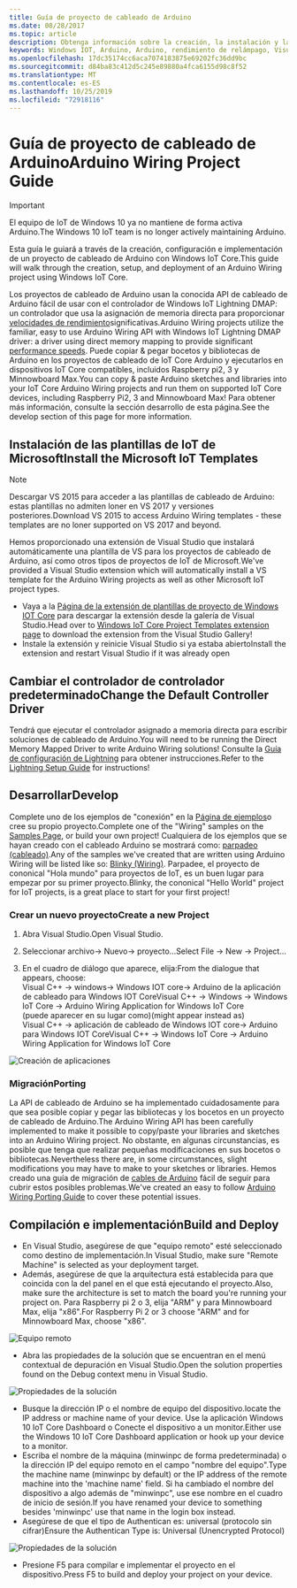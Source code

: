 ```yaml
---
title: Guía de proyecto de cableado de Arduino
ms.date: 08/28/2017
ms.topic: article
description: Obtenga información sobre la creación, la instalación y la implementación de un proyecto de cableado de Arduino con Windows IoT Core.
keywords: Windows IOT, Arduino, Arduino, rendimiento de relámpago, Visual Studio
ms.openlocfilehash: 17dc35174cc6aca7074183875e69202fc36dd9bc
ms.sourcegitcommit: d84ba83c412d5c245e89880a4fca6155d98c8f52
ms.translationtype: MT
ms.contentlocale: es-ES
ms.lasthandoff: 10/25/2019
ms.locfileid: "72918116"
---
```

# <a name="arduino-wiring-project-guide"></a><span data-ttu-id="71c5b-104">Guía de proyecto de cableado de Arduino</span><span class="sxs-lookup"><span data-stu-id="71c5b-104">Arduino Wiring Project Guide</span></span>

> [!IMPORTANT]
> <span data-ttu-id="71c5b-105">El equipo de IoT de Windows 10 ya no mantiene de forma activa Arduino.</span><span class="sxs-lookup"><span data-stu-id="71c5b-105">The Windows 10 IoT team is no longer actively maintaining Arduino.</span></span>

<span data-ttu-id="71c5b-106">Esta guía le guiará a través de la creación, configuración e implementación de un proyecto de cableado de Arduino con Windows IoT Core.</span><span class="sxs-lookup"><span data-stu-id="71c5b-106">This guide will walk through the creation, setup, and deployment of an Arduino Wiring project using Windows IoT Core.</span></span>

<span data-ttu-id="71c5b-107">Los proyectos de cableado de Arduino usan la conocida API de cableado de Arduino fácil de usar con el controlador de Windows IoT Lightning DMAP: un controlador que usa la asignación de memoria directa para proporcionar [velocidades de rendimiento](../develop-your-app/LightningPerformance.md)significativas.</span><span class="sxs-lookup"><span data-stu-id="71c5b-107">Arduino Wiring projects utilize the familiar, easy to use Arduino Wiring API with Windows IoT Lightning DMAP driver: a driver using direct memory mapping to provide significant [performance speeds](../develop-your-app/LightningPerformance.md).</span></span> <span data-ttu-id="71c5b-108">Puede copiar & pegar bocetos y bibliotecas de Arduino en los proyectos de cableado de IoT Core Arduino y ejecutarlos en dispositivos IoT Core compatibles, incluidos Raspberry pi2, 3 y Minnowboard Max.</span><span class="sxs-lookup"><span data-stu-id="71c5b-108">You can copy & paste Arduino sketches and libraries into your IoT Core Arduino Wiring projects and run them on supported IoT Core devices, including Raspberry Pi2, 3 and Minnowboard Max!</span></span> <span data-ttu-id="71c5b-109">Para obtener más información, consulte la sección desarrollo de esta página.</span><span class="sxs-lookup"><span data-stu-id="71c5b-109">See the develop section of this page for more information.</span></span>

## <a name="install-the-microsoft-iot-templates"></a><span data-ttu-id="71c5b-110">Instalación de las plantillas de IoT de Microsoft</span><span class="sxs-lookup"><span data-stu-id="71c5b-110">Install the Microsoft IoT Templates</span></span>

> [!NOTE]
> <span data-ttu-id="71c5b-111">Descargar VS 2015 para acceder a las plantillas de cableado de Arduino: estas plantillas no admiten loner en VS 2017 y versiones posteriores.</span><span class="sxs-lookup"><span data-stu-id="71c5b-111">Download VS 2015 to access Arduino Wiring templates - these templates are no loner supported on VS 2017 and beyond.</span></span>

<span data-ttu-id="71c5b-112">Hemos proporcionado una extensión de Visual Studio que instalará automáticamente una plantilla de VS para los proyectos de cableado de Arduino, así como otros tipos de proyectos de IoT de Microsoft.</span><span class="sxs-lookup"><span data-stu-id="71c5b-112">We've provided a Visual Studio extension which will automatically install a VS template for the Arduino Wiring projects as well as other Microsoft IoT project types.</span></span> 

- <span data-ttu-id="71c5b-113">Vaya a la [Página de la extensión de plantillas de proyecto de Windows IOT Core](https://go.microsoft.com/fwlink/?linkid=847472) para descargar la extensión desde la galería de Visual Studio.</span><span class="sxs-lookup"><span data-stu-id="71c5b-113">Head over to [Windows IoT Core Project Templates extension page](https://go.microsoft.com/fwlink/?linkid=847472) to download the extension from the Visual Studio Gallery!</span></span>
- <span data-ttu-id="71c5b-114">Instale la extensión y reinicie Visual Studio si ya estaba abierto</span><span class="sxs-lookup"><span data-stu-id="71c5b-114">Install the extension and restart Visual Studio if it was already open</span></span>

## <a name="change-the-default-controller-driver"></a><span data-ttu-id="71c5b-115">Cambiar el controlador de controlador predeterminado</span><span class="sxs-lookup"><span data-stu-id="71c5b-115">Change the Default Controller Driver</span></span>

<span data-ttu-id="71c5b-116">Tendrá que ejecutar el controlador asignado a memoria directa para escribir soluciones de cableado de Arduino.</span><span class="sxs-lookup"><span data-stu-id="71c5b-116">You will need to be running the Direct Memory Mapped Driver to write Arduino Wiring solutions!</span></span> <span data-ttu-id="71c5b-117">Consulte la [Guía de configuración de Lightning](../develop-your-app/LightningSetup.md) para obtener instrucciones.</span><span class="sxs-lookup"><span data-stu-id="71c5b-117">Refer to the [Lightning Setup Guide](../develop-your-app/LightningSetup.md) for instructions!</span></span>

## <a name="develop"></a><span data-ttu-id="71c5b-118">Desarrollar</span><span class="sxs-lookup"><span data-stu-id="71c5b-118">Develop</span></span>
<span data-ttu-id="71c5b-119">Complete uno de los ejemplos de "conexión" en la [Página de ejemplos](https://developer.microsoft.com/en-us/windows/iot/samples)o cree su propio proyecto.</span><span class="sxs-lookup"><span data-stu-id="71c5b-119">Complete one of the "Wiring" samples on the [Samples Page](https://developer.microsoft.com/en-us/windows/iot/samples), or build your own project!</span></span> <span data-ttu-id="71c5b-120">Cualquiera de los ejemplos que se hayan creado con el cableado Arduino se mostrará como: [parpadeo (cableado)](https://developer.microsoft.com/en-us/windows/iot/samples/helloblinkybackgroundwiring).</span><span class="sxs-lookup"><span data-stu-id="71c5b-120">Any of the samples we've created that are written using Arduino Wiring will be listed like so: [Blinky (Wiring)](https://developer.microsoft.com/en-us/windows/iot/samples/helloblinkybackgroundwiring).</span></span> <span data-ttu-id="71c5b-121">Parpadee, el proyecto de cononical "Hola mundo" para proyectos de IoT, es un buen lugar para empezar por su primer proyecto.</span><span class="sxs-lookup"><span data-stu-id="71c5b-121">Blinky, the cononical "Hello World" project for IoT projects, is a great place to start for your first project!</span></span>

### <a name="create-a-new-project"></a><span data-ttu-id="71c5b-122">Crear un nuevo proyecto</span><span class="sxs-lookup"><span data-stu-id="71c5b-122">Create a new Project</span></span>
1. <span data-ttu-id="71c5b-123">Abra Visual Studio.</span><span class="sxs-lookup"><span data-stu-id="71c5b-123">Open Visual Studio.</span></span>

2. <span data-ttu-id="71c5b-124">Seleccionar archivo-> Nuevo-> proyecto...</span><span class="sxs-lookup"><span data-stu-id="71c5b-124">Select File -> New -> Project...</span></span>

3. <span data-ttu-id="71c5b-125">En el cuadro de diálogo que aparece, elija:</span><span class="sxs-lookup"><span data-stu-id="71c5b-125">From the dialogue that appears, choose:</span></span>  
<span data-ttu-id="71c5b-126">Visual C++ -> windows-> Windows IOT core-> Arduino de la aplicación de cableado para Windows IOT Core</span><span class="sxs-lookup"><span data-stu-id="71c5b-126">Visual C++ -> Windows -> Windows IoT Core -> Arduino Wiring Application for Windows IoT Core</span></span>  
<span data-ttu-id="71c5b-127">(puede aparecer en su lugar como)</span><span class="sxs-lookup"><span data-stu-id="71c5b-127">(might appear instead as)</span></span>  
<span data-ttu-id="71c5b-128">Visual C++ -> aplicación de cableado de Windows IOT core-> Arduino para Windows IOT Core</span><span class="sxs-lookup"><span data-stu-id="71c5b-128">Visual C++ -> Windows IoT Core -> Arduino Wiring Application for Windows IoT Core</span></span> 


![Creación de aplicaciones](../media/ArduinoWiring/appcreate.png)

### <a name="porting"></a><span data-ttu-id="71c5b-130">Migración</span><span class="sxs-lookup"><span data-stu-id="71c5b-130">Porting</span></span>

<span data-ttu-id="71c5b-131">La API de cableado de Arduino se ha implementado cuidadosamente para que sea posible copiar y pegar las bibliotecas y los bocetos en un proyecto de cableado de Arduino.</span><span class="sxs-lookup"><span data-stu-id="71c5b-131">The Arduino Wiring API has been carefully implemented to make it possible to copy/paste your libraries and sketches into an Arduino Wiring project.</span></span> <span data-ttu-id="71c5b-132">No obstante, en algunas circunstancias, es posible que tenga que realizar pequeñas modificaciones en sus bocetos o bibliotecas.</span><span class="sxs-lookup"><span data-stu-id="71c5b-132">Nevertheless there are, in some circumstances, slight modifications you may have to make to your sketches or libraries.</span></span> <span data-ttu-id="71c5b-133">Hemos creado una guía de migración de [cables de Arduino](ArduinoWiringPortingGuide.md) fácil de seguir para cubrir estos posibles problemas.</span><span class="sxs-lookup"><span data-stu-id="71c5b-133">We've created an easy to follow [Arduino Wiring Porting Guide](ArduinoWiringPortingGuide.md) to cover these potential issues.</span></span>

## <a name="build-and-deploy"></a><span data-ttu-id="71c5b-134">Compilación e implementación</span><span class="sxs-lookup"><span data-stu-id="71c5b-134">Build and Deploy</span></span>

- <span data-ttu-id="71c5b-135">En Visual Studio, asegúrese de que "equipo remoto" esté seleccionado como destino de implementación.</span><span class="sxs-lookup"><span data-stu-id="71c5b-135">In Visual Studio, make sure "Remote Machine" is selected as your deployment target.</span></span>
- <span data-ttu-id="71c5b-136">Además, asegúrese de que la arquitectura está establecida para que coincida con la del panel en el que está ejecutando el proyecto.</span><span class="sxs-lookup"><span data-stu-id="71c5b-136">Also, make sure the  architecture is set to match the board you're running your project on.</span></span> <span data-ttu-id="71c5b-137">Para Raspberry pi 2 o 3, elija "ARM" y para Minnowboard Max, elija "x86".</span><span class="sxs-lookup"><span data-stu-id="71c5b-137">For Raspberry Pi 2 or 3 choose "ARM" and for Minnowboard Max, choose "x86".</span></span>

![Equipo remoto](../media/ArduinoWiring/wiringapp_remotemachine.png)

- <span data-ttu-id="71c5b-139">Abra las propiedades de la solución que se encuentran en el menú contextual de depuración en Visual Studio.</span><span class="sxs-lookup"><span data-stu-id="71c5b-139">Open the solution properties found on the Debug context menu in Visual Studio.</span></span>

![Propiedades de la solución](../media/ArduinoWiring/wiringapp_properties.png)

- <span data-ttu-id="71c5b-141">Busque la dirección IP o el nombre de equipo del dispositivo.</span><span class="sxs-lookup"><span data-stu-id="71c5b-141">locate the IP address or machine name of your device.</span></span> <span data-ttu-id="71c5b-142">Use la aplicación Windows 10 IoT Core Dashboard o Conecte el dispositivo a un monitor.</span><span class="sxs-lookup"><span data-stu-id="71c5b-142">Either use the Windows 10 IoT Core Dashboard application or hook up your device to a monitor.</span></span>
- <span data-ttu-id="71c5b-143">Escriba el nombre de la máquina (minwinpc de forma predeterminada) o la dirección IP del equipo remoto en el campo "nombre del equipo".</span><span class="sxs-lookup"><span data-stu-id="71c5b-143">Type the machine name (minwinpc by default) or the IP address of the remote machine into the 'machine name' field.</span></span> <span data-ttu-id="71c5b-144">Si ha cambiado el nombre del dispositivo a algo además de "minwinpc", use ese nombre en el cuadro de inicio de sesión.</span><span class="sxs-lookup"><span data-stu-id="71c5b-144">If you have renamed your device to something besides 'minwinpc' use that name in the login box instead.</span></span>
- <span data-ttu-id="71c5b-145">Asegúrese de que el tipo de Authentican es: universal (protocolo sin cifrar)</span><span class="sxs-lookup"><span data-stu-id="71c5b-145">Ensure the Authentican Type is: Universal (Unencrypted Protocol)</span></span>

![Propiedades de la solución](../media/ArduinoWiring/wiringapp_properties2.png)

- <span data-ttu-id="71c5b-147">Presione F5 para compilar e implementar el proyecto en el dispositivo.</span><span class="sxs-lookup"><span data-stu-id="71c5b-147">Press F5 to build and deploy your project on your device.</span></span>
